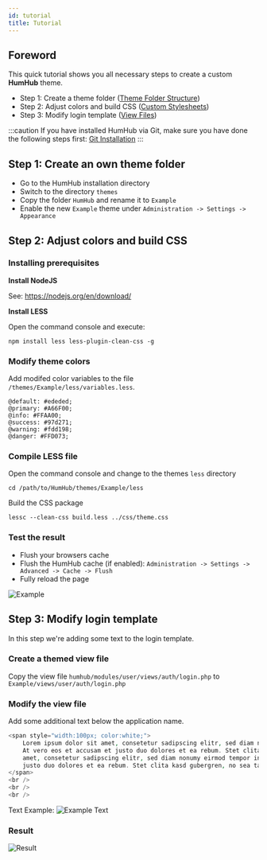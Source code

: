 ```yaml
---
id: tutorial
title: Tutorial
---
```


Foreword
--------
This quick tutorial shows you all necessary steps to create a custom **HumHub** theme.

- Step 1: Create a theme folder ([Theme Folder Structure](structure.md))
- Step 2: Adjust colors and build CSS ([Custom Stylesheets](css.md))
- Step 3: Modify login template ([View Files](views.md))


:::caution
If you have installed HumHub via Git, make sure you have done the following steps first: [Git Installation](develop/environment.md#gitcomposer-installation)
:::

Step 1: Create an own theme folder
---------------------------------
- Go to the HumHub installation directory
- Switch to the directory `themes`
- Copy the folder `HumHub` and rename it to `Example`
- Enable the new `Example` theme under `Administration -> Settings -> Appearance`

Step 2: Adjust colors and build CSS 
-----------------------------------

### Installing prerequisites 

**Install NodeJS** 

See: https://nodejs.org/en/download/

**Install LESS**

Open the command console and execute:

```
npm install less less-plugin-clean-css -g
```

### Modify theme colors
Add modifed color variables to the file `/themes/Example/less/variables.less`.

```
@default: #ededed;
@primary: #A66F00;
@info: #FFAA00;
@success: #97d271;
@warning: #fdd198;
@danger: #FFD073;
```

### Compile LESS file
Open the command console and change to the themes `less` directory

``` 
cd /path/to/HumHub/themes/Example/less
```

Build the CSS package

```
lessc --clean-css build.less ../css/theme.css
```

### Test the result
- Flush your browsers cache
- Flush the HumHub cache (if enabled): `Administration -> Settings -> Advanced -> Cache -> Flush`
- Fully reload the page

![Example](images/color-example.png)

Step 3: Modify login template
------------------------------

In this step we're adding some text to the login template.

### Create a themed view file
Copy the view file `humhub/modules/user/views/auth/login.php` to `Example/views/user/auth/login.php`

### Modify the view file
Add some additional text below the application name.

```php
<span style="width:100px; color:white;">
    Lorem ipsum dolor sit amet, consetetur sadipscing elitr, sed diam nonumy eirmod tempor invidunt ut labore et dolore magna aliquyam erat, sed diam voluptua.<br />
    At vero eos et accusam et justo duo dolores et ea rebum. Stet clita kasd gubergren, no sea takimata sanctus est Lorem ipsum dolor sit amet. Lorem ipsum dolor sit 
    amet, consetetur sadipscing elitr, sed diam nonumy eirmod tempor invidunt ut labore et dolore magna aliquyam erat, sed diam voluptua. At vero eos et accusam et 
    justo duo dolores et ea rebum. Stet clita kasd gubergren, no sea takimata sanctus est Lorem ipsum dolor sit amet.
</span>
<br />
<br />
<br />
```

Text Example:
![Example Text](images/modify-template.png)

### Result
![Result](images/modify-template-result.png)
